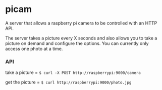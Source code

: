 picam
======

A server that allows a raspberry pi camera to be controlled with an HTTP API.

The server takes a picture every X seconds and also allows you to take a picture on demand and configure the options.  You can currently only access one photo at a time.


### API

take a picture = `$ curl -X POST http://raspberrypi:9000/camera`

get the picture = `$ curl http://raspberrypi:9000/photo.jpg`